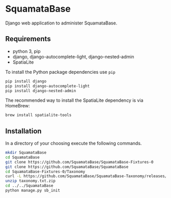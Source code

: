 # SquamataBase

Django web application to administer SquamataBase.

## Requirements
+ python 3, pip
+ django, django-autocomplete-light, django-nested-admin
+ SpatiaLite

To install the Python package dependencies use `pip`
```bash
pip install django
pip install django-autocomplete-light
pip install django-nested-admin
```

The recommended way to install the SpatiaLite dependency is via HomeBrew:
```bash
brew install spatialite-tools
```

## Installation
In a directory of your choosing execute the following commands.
```bash
mkdir SquamataBase
cd SquamataBase
git clone https://github.com/SquamataBase/SquamataBase-Fixtures-0
git clone https://github.com/SquamataBase/SquamataBase
cd SquamataBase-Fixtures-0/Taxonomy
curl -L https://github.com/SquamataBase/SquamataBase-Taxonomy/releases/download/v1/taxonomy.txt.zip > taxonomy.txt.zip
unzip taxonomy.txt.zip
cd ../../SquamataBase
python manage.py sb_init
```
